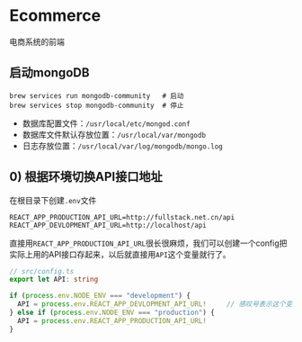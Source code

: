 # Ecommerce 

电商系统的前端

## 启动mongoDB
```
brew services run mongodb-community   # 启动
brew services stop mongodb-community  # 停止
```

- 数据库配置文件：`/usr/local/etc/mongod.conf`
- 数据库文件默认存放位置：`/usr/local/var/mongodb`
- 日志存放位置：`/usr/local/var/log/mongodb/mongo.log`

## 0) 根据环境切换API接口地址
在根目录下创建`.env`文件
```
REACT_APP_PRODUCTION_API_URL=http://fullstack.net.cn/api
REACT_APP_DEVLOPMENT_API_URL=http://localhost/api
```
直接用`REACT_APP_PRODUCTION_API_URL`很长很麻烦，我们可以创建一个config把实际上用的API接口存起来，以后就直接用`API`这个变量就行了。
```ts
// src/config.ts
export let API: string

if (process.env.NODE_ENV === "development") {
  API = process.env.REACT_APP_DEVLOPMENT_API_URL!     // 感叹号表示这个变量一定会存在，不会是undefined，所以let API:string就不会报错，不然要let API:stirng | undefined
} else if (process.env.NODE_ENV === "production") {
  API = process.env.REACT_APP_PRODUCTION_API_URL!
}
```